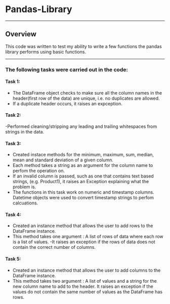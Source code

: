 # Pandas-Library
-----------------

Overview
---------------
This code was written to test my ability to write a few functions the pandas library performs using basic functions. 

-------------------

### The following tasks were carried out in the code:

#### Task 1: 

- The DataFrame object checks to make sure all the column names in the header(first row of the data) are unique, i.e. no duplicates are allowed.
- If a duplicate header occurs, it raises an expception. 


#### Task 2:

-Performed cleaning/stripping any leading and trailing whitespaces from strings in the data. 

#### Task 3:

- Created instace methods for the minimum, maximum, sum, median, mean and standard deviation of a given column.
- Each method takes a string as an argument for the column name to perfom the operation on.
- If an invalid column is passed, such as one that contains text based strings, (e.g. Product1), it raises an Exception explaining what the problem is. 
- The functions in this task work on numeric and timestamp columns. Datetime objects were used to convert timestamp strings to perfom calcuations. 

#### Task 4:

- Created an instance method that allows the user to add rows to the DataFrame instance. 
- This method takes one argument : A list of rows of data where each row is a list of values. 
-It raises an exception if the rows of data does not contain the correct number of columns. 

#### Task 5:

- Created an instance method that allows the user to add columns to the DataFrame instance.
- This method takes two argument : A list of values and a string for the new column name to add to the header. It raises an exception if the values do not contain the same number of values as the DataFrame has rows.
